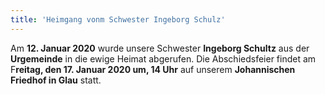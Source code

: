 ```yaml
---
title: 'Heimgang vonm Schwester Ingeborg Schulz'
---
```


Am **12. Januar 2020** wurde unsere Schwester **Ingeborg Schultz** aus der **Urgemeinde** in die ewige Heimat abgerufen. Die Abschiedsfeier findet am F**reitag, den 17. Januar 2020 um, 14 Uhr** auf unserem **Johannischen Friedhof in Glau** statt.